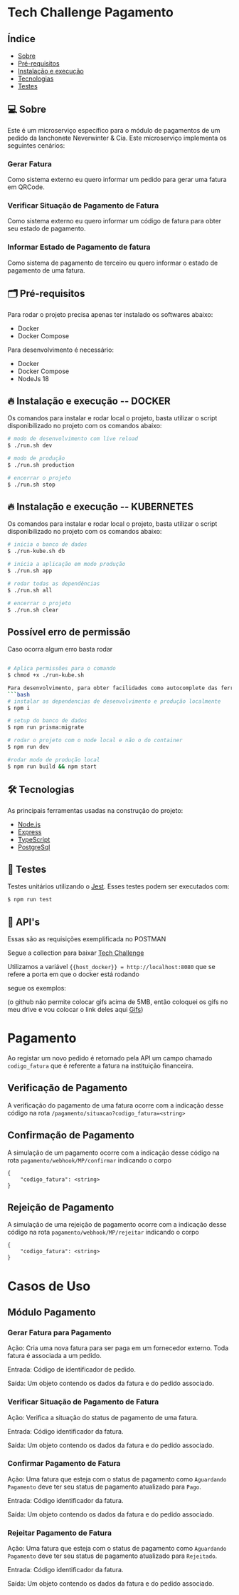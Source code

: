 # Tech Challenge Pagamento

## Índice
- [Sobre](#-sobre)
- [Pré-requisitos](#-pré-requisitos)
- [Instalação e execução](#-instalação-e-execução)
- [Tecnologias](#-tecnologias)
- [Testes](#-testes)

## 💻 Sobre
Este é um microserviço específico para o módulo de pagamentos de um pedido da lanchonete Neverwinter & Cia.
Este microserviço implementa os seguintes cenários:

### Gerar Fatura
Como sistema externo eu quero informar um pedido para gerar uma fatura em QRCode.

### Verificar Situação de Pagamento de Fatura
Como sistema externo eu quero informar um código de fatura para obter seu estado de pagamento.

### Informar Estado de Pagamento de fatura
Como sistema de pagamento de terceiro eu quero informar o estado de pagamento de uma fatura.

## 🗂 Pré-requisitos
Para rodar o projeto precisa apenas ter instalado os softwares abaixo:
* Docker
* Docker Compose

Para desenvolvimento é necessário:
* Docker
* Docker Compose
* NodeJs 18

## 🔥 Instalação e execução -- DOCKER
Os comandos para instalar e rodar local o projeto, basta utilizar o script disponibilizado no projeto com os comandos abaixo:
```bash
# modo de desenvolvimento com live reload
$ ./run.sh dev

# modo de produção
$ ./run.sh production

# encerrar o projeto
$ ./run.sh stop
```

## 🔥 Instalação e execução -- KUBERNETES
Os comandos para instalar e rodar local o projeto, basta utilizar o script disponibilizado no projeto com os comandos abaixo:
```bash
# inicia o banco de dados
$ ./run-kube.sh db

# inicia a aplicação em modo produção
$ ./run.sh app

# rodar todas as dependências
$ ./run.sh all

# encerrar o projeto
$ ./run.sh clear
```

## Possível erro de permissão

Caso ocorra algum erro basta rodar 

```bash

# Aplica permissões para o comando
$ chmod +x ./run-kube.sh 

Para desenvolvimento, para obter facilidades como autocomplete das ferramentas de código é necessário se utilizar dos comandos abaixo:
```bash
# instalar as dependencias de desenvolvimento e produção localmente
$ npm i

# setup do banco de dados
$ npm run prisma:migrate

# rodar o projeto com o node local e não o do container
$ npm run dev

#rodar modo de produção local
$ npm run build && npm start
```

## 🛠 Tecnologias
As principais ferramentas usadas na construção do projeto:
- [Node.js](https://nodejs.org/en/)
- [Express](https://expressjs.com/)
- [TypeScript](https://www.typescriptlang.org/)
- [PostgreSql](https://www.postgresql.org)

## 🧪 Testes
Testes unitários utilizando o [Jest](https://jestjs.io/pt-BR/). Esses testes podem ser executados com:
```bash
$ npm run test
```

## 🚀 API's
Essas são as requisições exemplificada no POSTMAN

Segue a collection para baixar [Tech Challenge](./Tech%20Challenge.postman_collection.json)

Utilizamos a variável ```{{host_docker}} = http://localhost:8080``` que se refere a porta em que o docker está rodando

segue os exemplos:

(o github não permite colocar gifs acima de 5MB, então coloquei os gifs no meu drive e vou colocar o link deles aqui [Gifs](https://drive.google.com/drive/folders/119A9ZyNVMpX50Ja6MZUExgr8KJIQQTVS?usp=sharing))

# Pagamento

Ao registar um novo pedido é retornado pela API um campo chamado `codigo_fatura` que é referente a fatura na instituição financeira.

## Verificação de Pagamento
A verificação do pagamento de uma fatura ocorre com a indicação desse código na rota `/pagamento/situacao?codigo_fatura=<string>`

## Confirmação de Pagamento 

A simulação de um pagamento ocorre com a indicação desse código na rota `pagamento/webhook/MP/confirmar` indicando o corpo 
```
{
    "codigo_fatura": <string>
}
```

## Rejeição de Pagamento 

A simulação de uma rejeição de pagamento ocorre com a indicação desse código na rota `pagamento/webhook/MP/rejeitar` indicando o corpo 
```
{
    "codigo_fatura": <string>
}
```

# Casos de Uso

## Módulo Pagamento

### Gerar Fatura para Pagamento
Ação: Cria uma nova fatura para ser paga em um fornecedor externo. Toda fatura é associada a um pedido.

Entrada: Código de identificador de pedido.

Saída: Um objeto contendo os dados da fatura e do pedido associado.

### Verificar Situação de Pagamento de Fatura
Ação: Verifica a situação do status de pagamento de uma fatura.

Entrada: Código identificador da fatura.

Saída: Um objeto contendo os dados da fatura e do pedido associado.

### Confirmar Pagamento de Fatura
Ação: Uma fatura que esteja com o status de pagamento como `Aguardando Pagamento` deve ter seu status de pagamento atualizado para `Pago`.

Entrada: Código identificador da fatura.

Saída: Um objeto contendo os dados da fatura e do pedido associado.

### Rejeitar Pagamento de Fatura
Ação: Uma fatura que esteja com o status de pagamento como `Aguardando Pagamento` deve ter seu status de pagamento atualizado para `Rejeitado`.

Entrada: Código identificador da fatura.

Saída: Um objeto contendo os dados da fatura e do pedido associado.